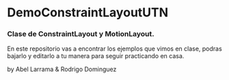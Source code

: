 # DemoConstraintLayoutUTN

### Clase de ConstraintLayout y MotionLayout.
En este repositorio vas a encontrar los ejemplos que vimos en clase, podras bajarlo y editarlo a tu manera para seguir practicando en casa.



by Abel Larrama & Rodrigo Dominguez
